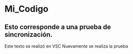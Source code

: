 # Mi_Codigo
## Esto corresponde a una prueba de sincronización.
Este texto se realizó en VSC
Nuevamente se realiza la prueba

